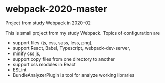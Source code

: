 # webpack-2020-master
Project from study Webpack in 2020-02

This is small project from my study Webpack.
Topics of configuration are 
- support files (js, css, sass, less, png), 
- support React, Babel, Typescript, webpack-dev-server, 
- minify css js,
- support copy files from one directory to another
- support css modules in React
- ESLint
- BundleAnalyzerPlugin is tool for analyze working libraries
